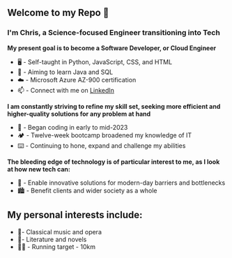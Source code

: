 Welcome to my Repo 👋
---
### I'm Chris, a Science-focused Engineer transitioning into Tech
**My present goal is to become a Software Developer, or Cloud Engineer**
- 🖥️ - Self-taught in Python, JavaScript, CSS, and HTML
- 🎯 - Aiming to learn Java and SQL
- ☁️ - Microsoft Azure AZ-900 certification
- 📫 - Connect with me on [LinkedIn](https://www.linkedin.com/in/leecgh/)

**I am constantly striving to refine my skill set, seeking more efficient and higher-quality solutions for any problem at hand**
- 📅 - Began coding in early to mid-2023
- 🏕️ - Twelve-week bootcamp broadened my knowledge of IT
- ⌨️ - Continuing to hone, expand and challenge my abilities

**The bleeding edge of technology is of particular interest to me, as I look at how new tech can:**
- 🔬 - Enable innovative solutions for modern-day barriers and bottlenecks
- 🏙️ - Benefit clients and wider society as a whole

My personal interests include:
---
- 🎻- Classical music and opera
- 📖- Literature and novels
- 🏃‍♂️ - Running target - 10km
